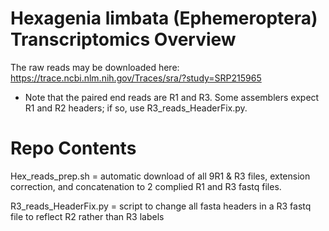 # Hexagenia limbata (Ephemeroptera) Transcriptomics Overview

The raw reads may be downloaded here: https://trace.ncbi.nlm.nih.gov/Traces/sra/?study=SRP215965
  - Note that the paired end reads are R1 and R3. Some assemblers expect R1 and R2 headers; if so, use R3_reads_HeaderFix.py.
  
  # Repo Contents
  
  Hex_reads_prep.sh = automatic download of all 9R1 & R3 files, extension correction, and concatenation to 2 complied R1 and R3 fastq files.
  
  R3_reads_HeaderFix.py = script to change all fasta headers in a R3 fastq file to reflect R2 rather than R3 labels
